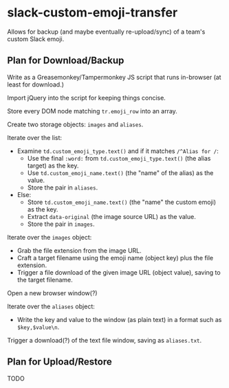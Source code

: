 # slack-custom-emoji-transfer
Allows for backup (and maybe eventually re-upload/sync) of a team's custom Slack emoji.


## Plan for Download/Backup

Write as a Greasemonkey/Tampermonkey JS script that runs in-browser (at least for download.)

Import jQuery into the script for keeping things concise.

Store every DOM node matching `tr.emoji_row` into an array.

Create two storage objects: `images` and `aliases`.

Iterate over the list:

* Examine `td.custom_emoji_type.text()` and if it matches `/^Alias for /`:
  * Use the final `:word:` from `td.custom_emoji_type.text()` (the alias target) as the key.
  * Use `td.custom_emoji_name.text()` (the "name" of the alias) as the value.
  * Store the pair in `aliases`.
* Else:
  * Store `td.custom_emoji_name.text()` (the "name" the custom emoji) as the key.
  * Extract `data-original` (the image source URL) as the value.
  * Store the pair in `images`.

Iterate over the `images` object:

* Grab the file extension from the image URL.
* Craft a target filename using the emoji name (object key) plus the file extension.
* Trigger a file download of the given image URL (object value), saving to the target filename.

Open a new browser window(?)

Iterate over the `aliases` object:

* Write the key and value to the window (as plain text) in a format such as `$key,$value\n`.

Trigger a download(?) of the text file window, saving as `aliases.txt`.


## Plan for Upload/Restore

TODO
